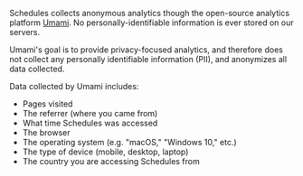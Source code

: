 Schedules collects anonymous analytics though the open-source analytics platform
[Umami](https://umami.is/). No personally-identifiable information is ever stored
on our servers.

Umami's goal is to provide privacy-focused analytics, and therefore does not collect
any personally identifiable information (PII), and anonymizes all data collected.

Data collected by Umami includes:

- Pages visited
- The referrer (where you came from)
- What time Schedules was accessed
- The browser
- The operating system (e.g. "macOS," "Windows 10," etc.)
- The type of device (mobile, desktop, laptop)
- The country you are accessing Schedules from
